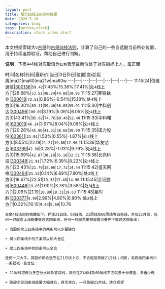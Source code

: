 ```yaml
---
layout: post
title: 股价四线法则实时数据
date: 2020-5-10
categories: blog
tags: [python,stock]
description: stock index alert
---
```



本文根据雪球大v[古泉](https://xueqiu.com/u/7148646888)的[古泉四线法则](https://xueqiu.com/7148646888/130498192)，计算了自己的一些自选股当前所处位置，用于持续追踪验证，帮助自己进行判断。

**说明**：下表中4线对应取值为`红色`表示最新价处于对应指标上方，属正面

时间|名称|代码|最新价|当日|3日|5日|位置|变动|距离|ma21|ma60|ma21w|ma60w
---|---|---|---|---|---|---|---|---
11:15:24|信维通信|[300136](https://xueqiu.com/S/SZ300136)|`59.42`|7.43%|15.36%|17.41%|处`4`线上方|1|28.88%|`53.51`|`48.24`|`44.88`|`39.95`
11:15:27|寒锐钴业|[300618](https://xueqiu.com/S/SZ300618)|`72.51`|0.86%|-0.54%|15.18%|处`4`线上方|0|19.30%|`69.11`|`59.46`|`56.08`|`59.91`
11:15:30|中科创达|[300496](https://xueqiu.com/S/SZ300496)|`100.09`|3.19%|5.06%|6.05%|处`4`线上方|0|43.41%|`95.62`|`74.76`|`69.46`|`52.40`
11:15:30|中科曙光|[603019](https://xueqiu.com/S/SH603019)|`46.14`|3.97%|8.04%|9.08%|处`4`线上方|1|20.26%|`45.80`|`41.31`|`38.68`|`30.90`
11:15:35|诺力股份|[603611](https://xueqiu.com/S/SH603611)|`21.91`|1.53%|0.55%|-1.87%|处`3`线上方|0|8.55%|22.19|`21.27`|`19.86`|`17.96`
11:15:36|华友钴业|[603799](https://xueqiu.com/S/SH603799)|`42.88`|0.28%|-1.03%|9.79%|处`4`线上方|0|15.69%|`42.87`|`38.18`|`36.18`|`32.51`
11:15:36|长亮科技|[300348](https://xueqiu.com/S/SZ300348)|`21.91`|1.72%|6.39%|8.22%|处`4`线上方|1|23.43%|`21.70`|`18.66`|`17.72`|`14.44`
11:15:42|盛天网络|[300494](https://xueqiu.com/S/SZ300494)|`21.52`|0.14%|6.69%|7.80%|处`3`线上方|0|18.67%|22.51|`19.33`|`17.48`|`14.90`
11:15:45|金证股份|[600446](https://xueqiu.com/S/SH600446)|`19.85`|1.90%|3.78%|3.58%|处`3`线上方|1|2.06%|21.19|`18.89`|`18.31`|`19.63`
11:15:48|赢时胜|[300377](https://xueqiu.com/S/SZ300377)|`9.99`|2.99%|4.80%|6.80%|处`2`线上方|1|0.32%|10.10|`9.43`|`9.69`|10.76

```
古泉4线法则的精髓如下。抓住21日线、60日线、21周线及60周线等四条线，外加21月线，任何一只股票上涨都要穿过这四条线，任何一只股票要想爆雷也要先下穿过这四条线：

+ 当股价爬上四条线中的两条可以少量建仓

+ 爬上四条线中的三条可以加大仓位

+ 爬上四条线中的四条可以全仓

任何一只大牛，其股价都会坚守在21月线上方，不会轻易跌破21月线；相反，每跌破四条线中一条就减一些仓位：

+ 21周线可做为多空分水岭及警戒线，股价在21周线及60周线下方就要十分慎重，多看少做

+ 跌破全部四条线就要大幅减仓，甚至清仓，一旦跌破21月线，清仓观望
```